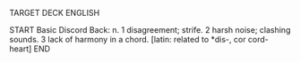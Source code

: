 TARGET DECK
ENGLISH

START
Basic
Discord
Back: n. 1 disagreement; strife. 2 harsh noise; clashing sounds. 3 lack of harmony in a chord. [latin: related to *dis-, cor cord- heart]
END

